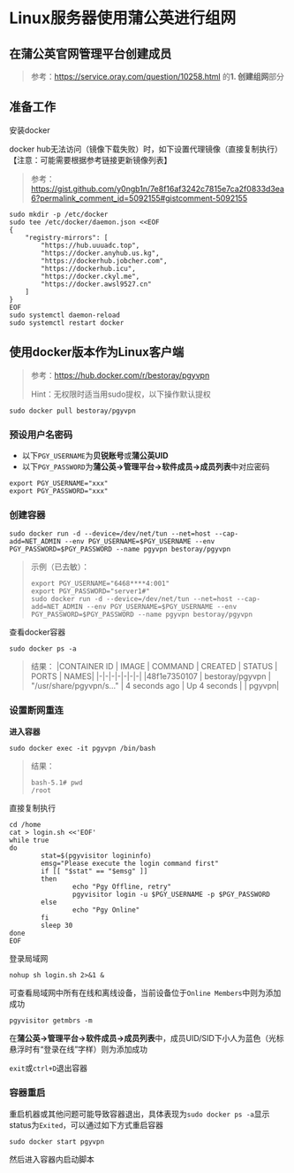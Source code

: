 # Linux服务器使用蒲公英进行组网

## 在蒲公英官网管理平台创建成员

> 参考：https://service.oray.com/question/10258.html 的**1. 创建组网**部分

## 准备工作

安装docker

docker hub无法访问（镜像下载失败）时，如下设置代理镜像（直接复制执行）【注意：可能需要根据参考链接更新镜像列表】
> 参考：https://gist.github.com/y0ngb1n/7e8f16af3242c7815e7ca2f0833d3ea6?permalink_comment_id=5092155#gistcomment-5092155

```shell
sudo mkdir -p /etc/docker
sudo tee /etc/docker/daemon.json <<EOF
{
    "registry-mirrors": [
        "https://hub.uuuadc.top",
        "https://docker.anyhub.us.kg",
        "https://dockerhub.jobcher.com",
        "https://dockerhub.icu",
        "https://docker.ckyl.me",
        "https://docker.awsl9527.cn"
    ]
}
EOF
sudo systemctl daemon-reload
sudo systemctl restart docker
```

## 使用docker版本作为Linux客户端

> 参考：https://hub.docker.com/r/bestoray/pgyvpn
> 
> Hint：无权限时适当用sudo提权，以下操作默认提权

```shell
sudo docker pull bestoray/pgyvpn
```

### 预设用户名密码
+ 以下`PGY_USERNAME`为**贝锐账号**或**蒲公英UID**
+ 以下`PGY_PASSWORD`为**蒲公英->管理平台->软件成员->成员列表**中对应密码
```shell
export PGY_USERNAME="xxx"
export PGY_PASSWORD="xxx"
```

### 创建容器
```shell
sudo docker run -d --device=/dev/net/tun --net=host --cap-add=NET_ADMIN --env PGY_USERNAME=$PGY_USERNAME --env PGY_PASSWORD=$PGY_PASSWORD --name pgyvpn bestoray/pgyvpn
```
> 示例（已去敏）：
> ```shell
> export PGY_USERNAME="6468****4:001"
> export PGY_PASSWORD="server1#"
> sudo docker run -d --device=/dev/net/tun --net=host --cap-add=NET_ADMIN --env PGY_USERNAME=$PGY_USERNAME --env PGY_PASSWORD=$PGY_PASSWORD --name pgyvpn bestoray/pgyvpn
> ```

查看docker容器
```shell
sudo docker ps -a
```
> 结果：
> |CONTAINER ID  | IMAGE |            COMMAND      |            CREATED     |    STATUS       |             PORTS                            |                                                       NAMES|
> |-|-|-|-|-|-|-|
> |48f1e7350107 |  bestoray/pgyvpn |  "/usr/share/pgyvpn/s…"  | 4 seconds ago |  Up 4 seconds      |                                 |                                                               pgyvpn|

### 设置断网重连

**进入容器**

```shell
sudo docker exec -it pgyvpn /bin/bash
```
> 结果：
> ```shell
> bash-5.1# pwd
> /root
> ```
直接复制执行
```shell
cd /home
cat > login.sh <<'EOF'
while true
do
        stat=$(pgyvisitor logininfo)
        emsg="Please execute the login command first"
        if [[ "$stat" == "$emsg" ]]
        then
                echo "Pgy Offline, retry"
                pgyvisitor login -u $PGY_USERNAME -p $PGY_PASSWORD
        else
                echo "Pgy Online"
        fi
        sleep 30
done
EOF
```

登录局域网

```shell
nohup sh login.sh 2>&1 &
```

可查看局域网中所有在线和离线设备，当前设备位于`Online Members`中则为添加成功

```shell
pgyvisitor getmbrs -m
```

在**蒲公英->管理平台->软件成员->成员列表**中，成员UID/SID下小人为蓝色（光标悬浮时有“登录在线”字样）则为添加成功

`exit`或`ctrl+D`退出容器

### 容器重启

重启机器或其他问题可能导致容器退出，具体表现为`sudo docker ps -a`显示status为`Exited`，可以通过如下方式重启容器

```shell
sudo docker start pgyvpn
```

然后进入容器内启动脚本

